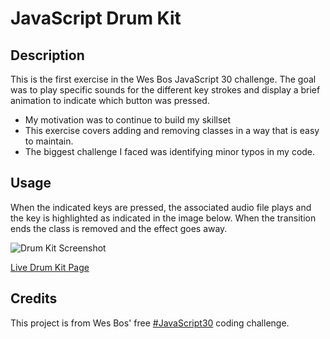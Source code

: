 # JavaScript Drum Kit

## Description

This is the first exercise in the Wes Bos JavaScript 30 challenge. The goal was to play specific sounds for the different key strokes and display a brief animation to indicate which button was pressed.

- My motivation was to continue to build my skillset
- This exercise covers adding and removing classes in a way that is easy to maintain.
- The biggest challenge I faced was identifying minor typos in my code.

## Usage

When the indicated keys are pressed, the associated audio file plays and the key is highlighted as indicated in the image below. When the transition ends the class is removed and the effect goes away.

![Drum Kit Screenshot](./assets/images/DrumKit_SS.png)

[Live Drum Kit Page](https://katemcro.github.io/drumKitJS30_01_/)

## Credits

This project is from Wes Bos' free [#JavaScript30](https://javascript30.com/) coding challenge.
